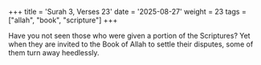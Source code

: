 +++
title = 'Surah 3, Verses 23'
date = '2025-08-27'
weight = 23
tags = ["allah", "book", "scripture"]
+++

Have you not seen those who were given a portion of the Scriptures? Yet when they are invited to the Book of Allah to settle their disputes, some of them turn away heedlessly.